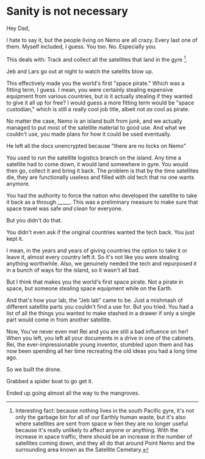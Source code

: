 # Sanity is not necessary

Hey Dad,

I hate to say it, but the people living on Nemo are all crazy.
Every last one of them.
Myself included, I guess.
You too.
No.
Especially you.



This deals with: Track and collect all the satellites that land in the gyre [^3].


[^3]: Interesting fact: because nothing lives in the south Pacific gyre, it's not only the garbage bin for all of our Earthly human waste, but it's also where satellites are sent from space w
hen they are no longer useful because it's really unlikely to affect anyone or anything.
With the increase in space traffic, there should be an increase in the number of satellites coming down, and they all do that around Point Nemo and the surrounding area known as the Satellite
 Cemetary.

Jeb and Lars go out at night to watch the satellits blow up.

This effectively made you the world's first "space pirate."
Which was a fitting term, I guess.
I mean, you were certainly stealing expensive equipment from various countries, but is it actually stealing if they wanted to give it all up for free?
I would guess a more fitting term would be "space custodian," which is still a really cool job title, albeit not *as* cool as pirate.

No matter the case, Nemo is an island built from junk, and we actually managed to put most of the satellite material to good use.
And what we couldn't use, you made plans for how it could be used eventually.

He left all the docs unencrypted because "there are no locks on Nemo"

You used to run the satellite logistics branch on the island.
Any time a satellite had to come down, it would land somewhere in gyre.
You would then go, collect it and bring it back.
The problem is that by the time satellites die, they are functionally useless and filled with old tech that no one wants anymore.

You had the authority to force the nation who developed the satellite to take it back as a through _____.
This was a preliminary measure to make sure that space travel was safe *and clean* for everyone.

But you didn't do that.

You didn't even ask if the original countries wanted the tech back.
You just kept it.

I mean, in the years and years of giving countries the option to take it or leave it, almost every country left it.
So it's not like you were stealing anything worthwhile.
Also, we genuinely needed the tech and repurposed it in a bunch of ways for the island, so it wasn't all bad.

But I think that makes you the world's first space pirate.
Not a pirate in space, but someone stealing space equipment while on the Earth.

And that's how your lab, the "Jeb lab" came to be.
Just a mishmash of different satellite parts you couldn't find a use for.
But you tried.
You had a list of all the things you wanted to make stashed in a drawer if only a single part would come in from another satellite.

Now,
You've never even met Rei and you are still a bad influence on her!
When you left, you left all your documents in a drive in one of the cabinets.
Rei, the ever-impressionable young inventor, stumbled upon them and has now been spending all her time recreating the old ideas you had a long time ago.

So we built the drone.

Grabbed a spider boat to go get it.

Ended up going almost all the way to the mangroves.

